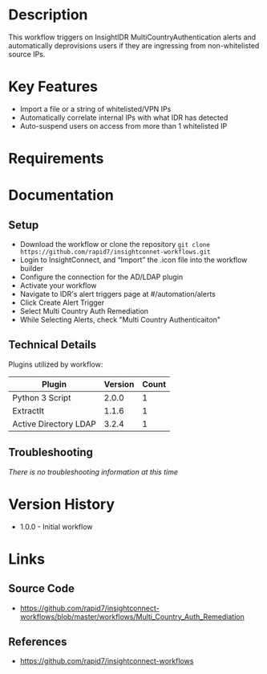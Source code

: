 # Description

This workflow triggers on InsightIDR MultiCountryAuthentication alerts and automatically deprovisions users if they are ingressing from non-whitelisted source IPs.

# Key Features

* Import a file or a string of whitelisted/VPN IPs
* Automatically correlate internal IPs with what IDR has detected
* Auto-suspend users on access from more than 1 whitelisted IP

# Requirements

# Documentation

## Setup

* Download the workflow or clone the repository `git clone https://github.com/rapid7/insightconnet-workflows.git`
* Login to InsightConnect, and “Import” the .icon file into the workflow builder
* Configure the connection for the AD/LDAP plugin
* Activate your workflow
* Navigate to IDR's alert triggers page at #/automation/alerts
* Click Create Alert Trigger
* Select Multi Country Auth Remediation
* While Selecting Alerts, check "Multi Country Authenticaiton"

## Technical Details

Plugins utilized by workflow:

|Plugin|Version|Count|
|----|----|--------|
|Python 3 Script|2.0.0|1|
|ExtractIt|1.1.6|1|
|Active Directory LDAP|3.2.4|1|

## Troubleshooting

_There is no troubleshooting information at this time_

# Version History

* 1.0.0 - Initial workflow

# Links

## Source Code

* https://github.com/rapid7/insightconnect-workflows/blob/master/workflows/Multi_Country_Auth_Remediation

## References

* https://github.com/rapid7/insightconnect-workflows